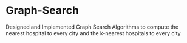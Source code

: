 # Graph-Search
Designed and Implemented Graph Search Algorithms to compute the nearest hospital to every city and the k-nearest hospitals to every city
